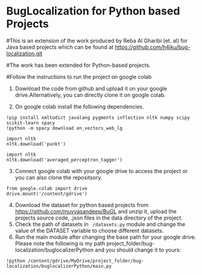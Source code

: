 # BugLocalization for Python based Projects
#This is an extension of the work produced by Reba Al Gharibi (et. al) for Java based projects which can be found at https://github.com/h4iku/bug-localization.git

#The work has been extended for Python-based projects.

#Follow the instructions to run the project on google colab

1. Download the code from github and upload it on your google drive.Alternatively, you can directly clone it on google colab.

2. On google colab install the following dependencies.

```
!pip install xmltodict javalang pygments inflection nltk numpy scipy scikit-learn spacy
!python -m spacy download en_vectors_web_lg

import nltk
nltk.download('punkt')

import nltk
nltk.download('averaged_perceptron_tagger')
```
3. Connect google colab with your google drive to access the project or you can also clone the repositsory.
```
from google.colab import drive
drive.mount('/content/gdrive')
```
4. Download the dataset for python based projects from https://github.com/muvvasandeep/BuGL and unzip it, upload the projects source code, .json files in the data directory of the  project. 
5. Check the path of datasets in ``` /datasets.py``` module and change the value of the DATASET variable to choose different datasets.
6. Run the main module after changing the base path for your google drive. Please note the following is my path project_folder/bug-localization/buglocalizerPython and you should change it to yours:
```
!python /content/gdrive/MyDrive/project_folder/bug-localization/buglocalizerPython/main.py
```



